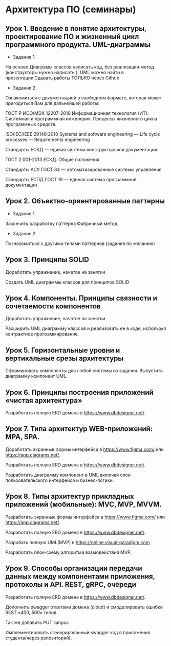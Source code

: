 # Архитектура ПО (семинары)

## Урок 1. Введение в понятие архитектуры, проектирование ПО и жизненный цикл программного продукта. UML-диаграммы

* Задание 1. 

На основе Диаграмы классов написать код, без реализации метод (конструкторы нужно написать ). UML можно найти в презентации.Сдавать работы ТОЛЬКО через Github

* Задание 2. 

Ознакомиться с документацией в свободном формате, которая может пригодиться Вам для дальнейшей работы:

ГОСТ Р ИСО/МЭК 12207-2010 Информационная технология (ИТ). Системная и программная инженерия. Процессы жизненного цикла программных средств.

ISO/IEC/IEEE 29148:2018 Systems and software engineering — Life cycle processes — Requirements engineering

Стандарты ЕСКД — единая система конструкторской документации

ГОСТ 2.001-2013 ЕСКД. Общие положения

Стандарты АСУ ГОСТ 34 — автоматизированные системы управления

Стандарты ЕСПД ГОСТ 19 — единая система программной документации


## Урок 2. Объектно-ориентированные паттерны

* Задание 1. 

Закончить разработку паттерна Фабричный метод

* Задание 2. 

Познакомиться с другими типами паттернов (задание по желанию)

## Урок 3. Принципы SOLID

Доработать упражнение, начатое на занятии

Создать UML диаграммы классов для принципов SOLID

## Урок 4. Компоненты. Принципы связности и сочетаемости компонентов

Доработать упражнение, начатое на занятии

Расширить UML диаграмму классов и реализовать ее в коде, используя контрактное программирование.

## Урок 5. Горизонтальные уровни и вертикальные срезы архитектуры

Сформировать компоненты для любой системы из задания. Выпустить диаграмму компонент UML.

## Урок 6. Принципы построения приложений «чистая архитектура»

Разработать полную ERD домена в https://www.dbdesigner.net/.

## Урок 7. Типа архитектур WEB-приложений: MPA, SPA.

Доработать экранные формы интерфейса в https://www.figma.com/ или https://app.diagrams.net/.

Разработать полную ERD домена в https://www.dbdesigner.net/.

Разработать диаграмму компонент в UML включая слои пользовательского интерфейса и бизнес-логики.

## Урок 8. Типы архитектур прикладных приложений (мобильные): MVC, MVP, MVVM.

Разработать экранные формы интерфейса в https://www.figma.com/ или https://app.diagrams.net/.

Разработать полную ERD домена в https://www.dbdesigner.net/.

Разробать полную UML(MVP) в https://online.visual-paradigm.com

Разработать блок-схему алгоритма взамодействия MVP.

## Урок 9. Способы организации передачи данных между компонентами приложения, протоколы и API. REST, gRPC, очереди

Разработать полную ERD домена в https://www.dbdesigner.net/.

Дополнить swagger ответами домена (cloud) и смоделировать ошибки REST «400, 500» типов.

Так же добавить PUT запрос

Имплементировать сгенерированный swagger код в приложения студента(через репозиторий).